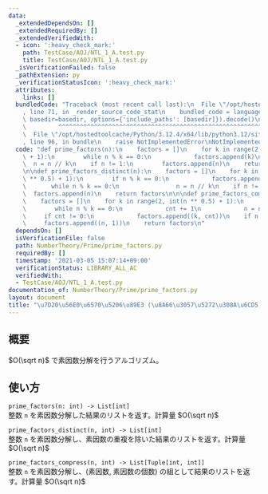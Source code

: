 ```yaml
---
data:
  _extendedDependsOn: []
  _extendedRequiredBy: []
  _extendedVerifiedWith:
  - icon: ':heavy_check_mark:'
    path: TestCase/AOJ/NTL_1_A.test.py
    title: TestCase/AOJ/NTL_1_A.test.py
  _isVerificationFailed: false
  _pathExtension: py
  _verificationStatusIcon: ':heavy_check_mark:'
  attributes:
    links: []
  bundledCode: "Traceback (most recent call last):\n  File \"/opt/hostedtoolcache/Python/3.12.4/x64/lib/python3.12/site-packages/onlinejudge_verify/documentation/build.py\"\
    , line 71, in _render_source_code_stat\n    bundled_code = language.bundle(stat.path,\
    \ basedir=basedir, options={'include_paths': [basedir]}).decode()\n          \
    \         ^^^^^^^^^^^^^^^^^^^^^^^^^^^^^^^^^^^^^^^^^^^^^^^^^^^^^^^^^^^^^^^^^^^^^^^^^^^^^^^^^\n\
    \  File \"/opt/hostedtoolcache/Python/3.12.4/x64/lib/python3.12/site-packages/onlinejudge_verify/languages/python.py\"\
    , line 96, in bundle\n    raise NotImplementedError\nNotImplementedError\n"
  code: "def prime_factors(n):\n    factors = []\n    for k in range(2, int(n ** 0.5)\
    \ + 1):\n        while n % k == 0:\n            factors.append(k)\n          \
    \  n = n // k\n    if n != 1:\n        factors.append(n)\n    return factors\n\
    \n\ndef prime_factors_distinct(n):\n    factors = []\n    for k in range(2, int(n\
    \ ** 0.5) + 1):\n        if n % k == 0:\n            factors.append(k)\n     \
    \       while n % k == 0:\n                n = n // k\n    if n != 1:\n      \
    \  factors.append(n)\n    return factors\n\n\ndef prime_factors_compress(n):\n\
    \    factors = []\n    for k in range(2, int(n ** 0.5) + 1):\n        cnt = 0\n\
    \        while n % k == 0:\n            cnt += 1\n            n = n // k\n   \
    \     if cnt != 0:\n            factors.append((k, cnt))\n    if n != 1:\n   \
    \     factors.append((n, 1))\n    return factors\n"
  dependsOn: []
  isVerificationFile: false
  path: NumberTheory/Prime/prime_factors.py
  requiredBy: []
  timestamp: '2021-03-05 15:07:14+09:00'
  verificationStatus: LIBRARY_ALL_AC
  verifiedWith:
  - TestCase/AOJ/NTL_1_A.test.py
documentation_of: NumberTheory/Prime/prime_factors.py
layout: document
title: "\u7D20\u56E0\u6570\u5206\u89E3 (\u8A66\u3057\u5272\u308A\u6CD5)"
---
```


## 概要
$O(\sqrt n)$ で素因数分解を行うアルゴリズム。

## 使い方
`prime_factors(n: int) -> List[int]`  
整数 `n` を素因数分解した結果のリストを返す。計算量 $O(\sqrt n)$

`prime_factors_distinct(n, int) -> List[int]`  
整数 `n` を素因数分解し、素因数の重複を除いた結果のリストを返す。計算量 $O(\sqrt n)$

`prime_factors_compress(n, int) -> List[Tuple[int, int]]`  
整数 `n` を素因数分解し、(素因数, 素因数の個数) の組として結果のリストを返す。計算量 $O(\sqrt n)$
